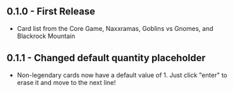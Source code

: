 ## 0.1.0 - First Release
* Card list from the Core Game, Naxxramas, Goblins vs Gnomes, and Blackrock Mountain

## 0.1.1 - Changed default quantity placeholder
* Non-legendary cards now have a default value of 1. Just click "enter" to erase it and move to the next line!
